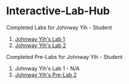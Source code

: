 # Interactive-Lab-Hub

Completed Labs for Johnway Yih - Student

1. [Johnway Yih's Lab 1](//github.com/JwayYih/IDD-Fa18-Lab1)
2. [Johnway Yih's Lab 2](//github.com/JwayYih/IDD-Fa19-Lab2)

Completed Pre-Labs for Johnway Yih - Student

1. Johnway Yih's Lab 1 - N/A
2. [Johnway Yih's Pre-Lab 2](https://github.com/JwayYih/Interactive-Lab-Hub/blob/master/Pre-Labs/10%20Ideas.jpg)
